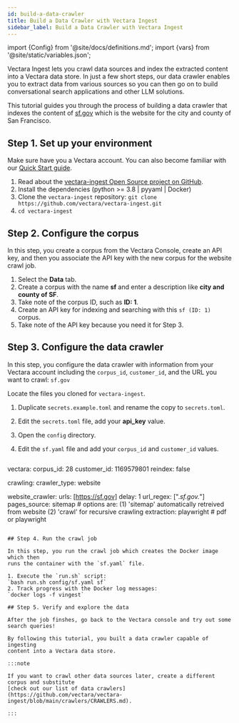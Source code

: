 ```yaml
---
id: build-a-data-crawler
title: Build a Data Crawler with Vectara Ingest
sidebar_label: Build a Data Crawler with Vectara Ingest
---
```


import {Config} from '@site/docs/definitions.md';
import {vars} from '@site/static/variables.json';

Vectara Ingest lets you crawl data sources and index the extracted content 
into a Vectara data store. In just a few short steps, our data crawler enables 
you to extract data from various sources so you can then go on to build 
conversational search applications and other LLM solutions.

This tutorial guides you through the process of 
building a data crawler that indexes the content of [sf.gov](https://sf.gov) which 
is the website for the city and county of San Francisco.

## Step 1. Set up your environment

Make sure have you a Vectara account. You can also become familiar with 
our [Quick Start guide](/docs/quickstart.md).
1. Read about the [vectara-ingest Open Source project on GitHub](https://github.com/vectara/vectara-ingest).
2. Install the dependencies (python >= 3.8 | pyyaml | Docker)
3. Clone the `vectara-ingest` repository: `git clone https://github.com/vectara/vectara-ingest.git`
4.  `cd vectara-ingest`

## Step 2. Configure the corpus

In this step, you create a corpus from the Vectara Console, create an API key, 
and then you associate the API key with the new corpus for the website crawl 
job.
1. Select the **Data** tab.
2. Create a corpus with the name **sf** and enter a description like
   **city and county of SF**.
3. Take note of the corpus ID, such as **ID: 1**.
4. Create an API key for indexing and searching with this `sf (ID: 1)` corpus.
5. Take note of the API key because you need it for Step 3.

## Step 3. Configure the data crawler

In this step, you configure the data crawler with information from your 
Vectara account including the `corpus_id`, `customer_id`, and the URL you 
want to crawl: `sf.gov`

Locate the files you cloned for `vectara-ingest`.

1. Duplicate `secrets.example.toml` and rename the copy to `secrets.toml`.
2. Edit the `secrets.toml` file, add your **api_key** value.
3. Open the `config` directory.
4. Edit the `sf.yaml` file and add your `corpus_id` and `customer_id` values.
   
   ```yaml
  vectara:
    corpus_id: 28
    customer_id: 1169579801
    reindex: false

  crawling:
    crawler_type: website

  website_crawler:
    urls: [https://sf.gov]
    delay: 1
    url_regex: [".*sf.gov.*"]
    pages_source: sitemap # options are: (1) 'sitemap' automatically retreived from 
    website (2) 'crawl' for recursive crawling
    extraction: playwright # pdf or playwright
   ```

## Step 4. Run the crawl job

In this step, you run the crawl job which creates the Docker image which then 
runs the container with the `sf.yaml` file.

1. Execute the `run.sh` script:
  `bash run.sh config/sf.yaml sf`
2. Track progress with the Docker log messages:
  `docker logs -f vingest`

## Step 5. Verify and explore the data

After the job finshes, go back to the Vectara console and try out some 
search queries!

By following this tutorial, you built a data crawler capable of ingesting 
content into a Vectara data store.

:::note

   If you want to crawl other data sources later, create a different corpus and substitute 
   [check out our list of data crawlers](https://github.com/vectara/vectara-ingest/blob/main/crawlers/CRAWLERS.md).

:::